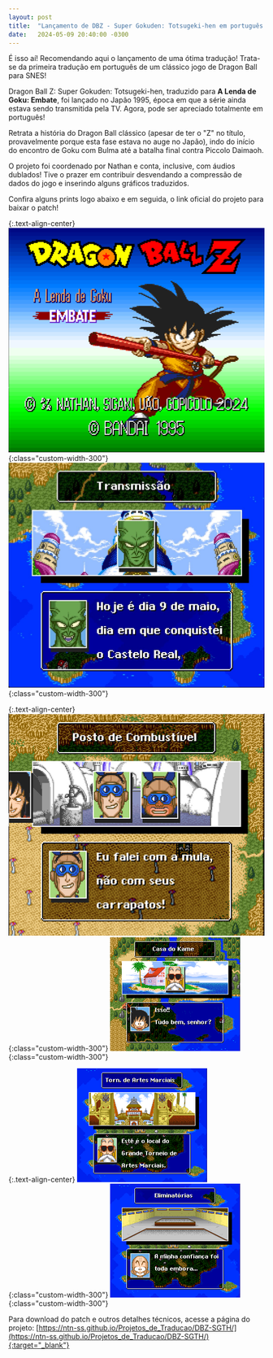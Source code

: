 ```yaml
---
layout: post
title:  "Lançamento de DBZ - Super Gokuden: Totsugeki-hen em português!"
date:   2024-05-09 20:40:00 -0300
---
```


É isso aí! Recomendando aqui o lançamento de uma ótima tradução! Trata-se da primeira tradução em português de um clássico jogo de Dragon Ball para SNES!

Dragon Ball Z: Super Gokuden: Totsugeki-hen, traduzido para **A Lenda de Goku: Embate**, foi lançado no Japão 1995, época em que a série ainda estava sendo transmitida pela TV. Agora, pode ser apreciado totalmente em português!

Retrata a história do Dragon Ball clássico (apesar de ter o "Z" no título, provavelmente porque esta fase estava no auge no Japão), indo do início do encontro de Goku com Bulma até a batalha final contra Piccolo Daimaoh.

O projeto foi coordenado por Nathan e conta, inclusive, com áudios dublados! Tive o prazer em contribuir desvendando a compressão de dados do jogo e inserindo alguns gráficos traduzidos.

Confira alguns prints logo abaixo e em seguida, o link oficial do projeto para baixar o patch!

{:.text-align-center}
![Super Gokuden: Totsugeki-hen 1](/img/misc/dbz_sgth1.png){:class="custom-width-300"}
![Super Gokuden: Totsugeki-hen 2](/img/misc/dbz_sgth2.jpeg){:class="custom-width-300"}

{:.text-align-center}
![Super Gokuden: Totsugeki-hen 3](/img/misc/dbz_sgth3.jpeg){:class="custom-width-300"}
![Super Gokuden: Totsugeki-hen 4](/img/misc/dbz_sgth4.png){:class="custom-width-300"}

{:.text-align-center}
![Super Gokuden: Totsugeki-hen 5](/img/misc/dbz_sgth5.png){:class="custom-width-300"}
![Super Gokuden: Totsugeki-hen 6](/img/misc/dbz_sgth6.png){:class="custom-width-300"}

Para download do patch e outros detalhes técnicos, acesse a página do projeto: [https://ntn-ss.github.io/Projetos_de_Traducao/DBZ-SGTH/](https://ntn-ss.github.io/Projetos_de_Traducao/DBZ-SGTH/){:target="_blank"}